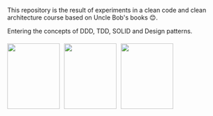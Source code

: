 <p>This repository is the result of experiments in a clean code and clean architecture course based on Uncle Bob's books &#128522.</p>
<p>Entering the concepts of DDD, TDD, SOLID and Design patterns.</p>

<div style="display: flex; align-items: center; margin-top: 20px;">
  <img src="https://m.media-amazon.com/images/I/41xShlnTZTL.jpg" style="width: 120px; height: 150px;">
  <img src="https://m.media-amazon.com/images/I/41-sN-mzwKL.jpg" style="width: 120px; height: 150px; margin: 0 10px 0 10px;">
  <img src="https://m.media-amazon.com/images/I/51OWGtzQLLL.jpg" style="width: 120px; height: 150px;">
<div>


